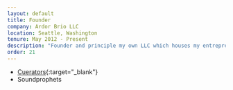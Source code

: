 ```yaml
---
layout: default
title: Founder
company: Ardor Brio LLC 
location: Seattle, Washington
tenure: May 2012 - Present
description: "Founder and principle my own LLC which houses my entreprenurial business activities and passion projects. "
order: 21
---
```

* [Cuerators](http://cuerators.com){:target="_blank"}
* Soundprophets

